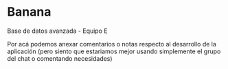# Banana
Base de datos avanzada - Equipo E

Por acá podemos anexar comentarios o notas respecto al desarrollo de la aplicación (pero siento que estariamos mejor usando simplemente el grupo del chat o comentando necesidades)
